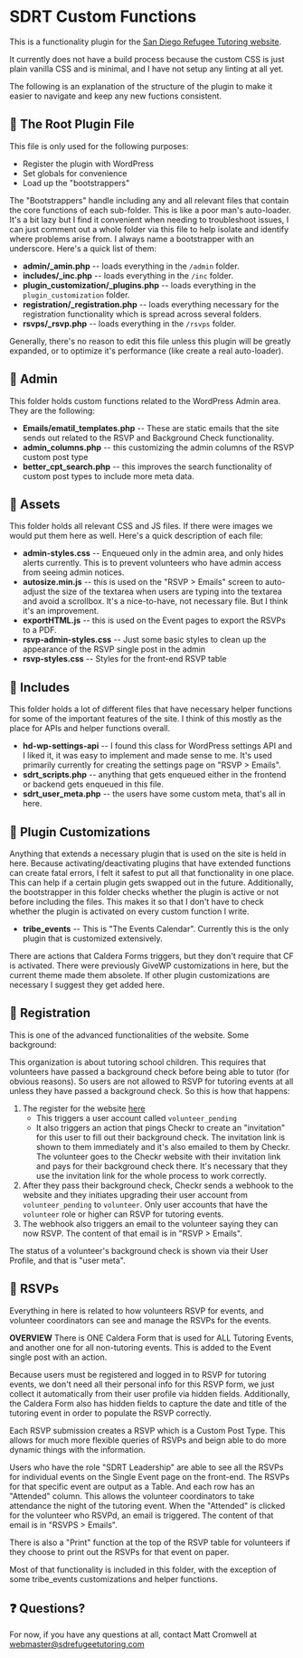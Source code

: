 # SDRT Custom Functions
This is a functionality plugin for the [San Diego Refugee Tutoring website](https://sdrefugeetutoring.com).

It currently does not have a build process because the custom CSS is just plain vanilla CSS and is minimal, and I have not setup any linting at all yet. 

The following is an explanation of the structure of the plugin to make it easier to navigate and keep any new fuctions consistent. 

## 📄 The Root Plugin File

This file is only used for the following purposes:

* Register the plugin with WordPress
* Set globals for convenience
* Load up the "bootstrappers"

The "Bootstrappers" handle including any and all relevant files that contain the core functions of each sub-folder. This is like a poor man's auto-loader. It's a bit lazy but I find it convenient when needing to troubleshoot issues, I can just comment out a whole folder via this file to help isolate and identify where problems arise from. I always name a bootstrapper with an underscore. Here's a quick list of them:

* **admin/_amin.php** -- loads everything in the `/admin` folder. 
* **includes/_inc.php** -- loads everything in the `/inc` folder.
* **plugin_customization/_plugins.php** -- loads everything in the `plugin_customization` folder. 
* **registration/_registration.php** -- loads everything necessary for the registration functionality which is spread across several folders. 
* **rsvps/_rsvp.php** -- loads everything in the `/rsvps` folder. 

Generally, there's no reason to edit this file unless this plugin will be greatly expanded, or to optimize it's performance (like create a real auto-loader).

## 📁 Admin

This folder holds custom functions related to the WordPress Admin area. They are the following:

* **Emails/ematil_templates.php** -- These are static emails that the site sends out related to the RSVP and Background Check functionality. 
* **admin_columns.php** -- this customizing the admin columns of the RSVP custom post type
* **better_cpt_search.php** -- this improves the search functionality of custom post types to include more meta data. 

## 📁 Assets

This folder holds all relevant CSS and JS files. If there were images we would put them here as well. Here's a quick description of each file:

* **admin-styles.css** -- Enqueued only in the admin area, and only hides alerts currently. This is to prevent volunteers who have admin access from seeing admin notices. 
* **autosize.min.js** -- this is used on the "RSVP > Emails" screen to auto-adjust the size of the textarea when users are typing into the textarea and avoid a scrollbox. It's a nice-to-have, not necessary file. But I think it's an improvement.
* **exportHTML.js** -- this is used on the Event pages to export the RSVPs to a PDF. 
* **rsvp-admin-styles.css** -- Just some basic styles to clean up the appearance of the RSVP single post in the admin
* **rsvp-styles.css** -- Styles for the front-end RSVP table

## 📁 Includes

This folder holds a lot of different files that have necessary helper functions for some of the important features of the site. I think of this mostly as the place for APIs and helper functions overall. 

* **hd-wp-settings-api** -- I found this class for WordPress settings API and I liked it, it was easy to implement and made sense to me. It's used primarily currently for creating the settings page on "RSVP > Emails". 
* **sdrt_scripts.php** -- anything that gets enqueued either in the frontend or backend gets enqueued in this file.
* **sdrt_user_meta.php** -- the users have some custom meta, that's all in here. 

## 📁 Plugin Customizations

Anything that extends a necessary plugin that is used on the site is held in here. Because activating/deactivating plugins that have extended functions can create fatal errors, I felt it safest to put all that functionality in one place. This can help if a certain plugin gets swapped out in the future. Additionally, the bootstrapper in this folder checks whether the plugin is active or not before including the files. This makes it so that I don't have to check whether the plugin is activated on every custom function I write. 

* **tribe_events** -- This is "The Events Calendar". Currently this is the only plugin that is customized extensively. 

There are actions that Caldera Forms triggers, but they don't require that CF is activated. There were previously GiveWP customizations in here, but the current theme made them absolete. If other plugin customizations are necessary I suggest they get added here. 

## 📁 Registration
This is one of the advanced functionalities of the website. Some background:

This organization is about tutoring school children. This requires that volunteers have passed a background check before being able to tutor (for obvious reasons). So users are not allowed to RSVP for tutoring events at all unless they have passed a background check. So this is how that happens:

1. The register for the website [here](https://sdrefugeetutoring.com/volunteer/)
    * This triggers a user account called `volunteer_pending`
    * It also triggers an action that pings Checkr to create an "invitation" for this user to fill out their background check. The invitation link is shown to them immediately and it's also emailed to them by Checkr. The volunteer goes to the Checkr website with their invitation link and pays for their background check there. It's necessary that they use the invitation link for the whole process to work correctly. 
2. After they pass their background check, Checkr sends a webhook to the website and they initiates upgrading their user account from `volunteer_pending` to `volunteer`. Only user accounts that have the `volunteer` role or higher can RSVP for tutoring events. 
3. The webhook also triggers an email to the volunteer saying they can now RSVP. The content of that email is in "RSVP > Emails". 

The status of a volunteer's background check is shown via their User Profile, and that is "user meta". 

## 📁 RSVPs

Everything in here is related to how volunteers RSVP for events, and volunteer coordinators can see and manage the RSVPs for the events. 

**OVERVIEW**
There is ONE Caldera Form that is used for ALL Tutoring Events, and another one for all non-tutoring events. This is added to the Event single post with an action.

Because users must be registered and logged in to RSVP for tutoring events, we don't need all their personal info for this RSVP form, we just collect it automatically from their user profile via hidden fields. Additionally, the Caldera Form also has hidden fields to capture the date and title of the tutoring event in order to populate the RSVP correctly. 

Each RSVP submission creates a RSVP which is a Custom Post Type. This allows for much more flexible queries of RSVPs and beign able to do more dynamic things with the information. 

Users who have the role "SDRT Leadership" are able to see all the RSVPs for individual events on the Single Event page on the front-end. The RSVPs for that specific event are output as a Table. And each row has an "Attended" column. This allows the volunteer coordinators to take attendance the night of the tutoring event. When the "Attended" is clicked for the volunteer who RSVPd, an email is triggered. The content of that email is in "RSVPS > Emails". 

There is also a "Print" function at the top of the RSVP table for volunteers if they choose to print out the RSVPs for that event on paper. 

Most of that functionality is included in this folder, with the exception of some tribe_events customizations and helper functions. 

## ❓ Questions?
For now, if you have any questions at all, contact Matt Cromwell at webmaster@sdrefugeetutoring.com
